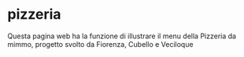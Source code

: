 # pizzeria 
Questa pagina web ha la funzione di illustrare il menu della  Pizzeria da mimmo, progetto svolto da Fiorenza, Cubello e Veciloque

